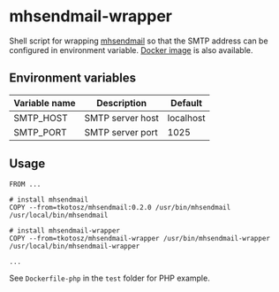 # mhsendmail-wrapper

Shell script for wrapping [mhsendmail](https://github.com/mailhog/mhsendmail) so that the SMTP address can be configured in environment variable.
[Docker image](https://hub.docker.com/repository/docker/tkotosz/mhsendmail-wrapper) is also available.

## Environment variables

| Variable name | Description           | Default   |
| ------------- |-----------------------|-----------|
| SMTP_HOST     | SMTP server host      | localhost |
| SMTP_PORT     | SMTP server port      | 1025      |

## Usage

```
FROM ...

# install mhsendmail
COPY --from=tkotosz/mhsendmail:0.2.0 /usr/bin/mhsendmail /usr/local/bin/mhsendmail

# install mhsendmail-wrapper
COPY --from=tkotosz/mhsendmail-wrapper /usr/bin/mhsendmail-wrapper /usr/local/bin/mhsendmail-wrapper

...
```

See `Dockerfile-php` in the `test` folder for PHP example.
